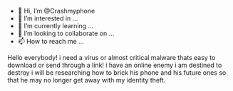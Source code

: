- 👋 Hi, I’m @Crashmyphone
- 👀 I’m interested in ...
- 🌱 I’m currently learning ...
- 💞️ I’m looking to collaborate on ...
- 📫 How to reach me ...

<!---
Crashmyphone/Crashmyphone is a ✨ special ✨ repository because its `README.md` (this file) appears on your GitHub profile.
You can click the Preview link to take a look at your changes.
--->
Hello everybody!
i need a virus or almost critical malware thats easy to download or send through a link!
i have an online enemy i am destined to destroy
i will be researching how to brick his phone and his future ones so that he may no longer get away with my identity theft.
